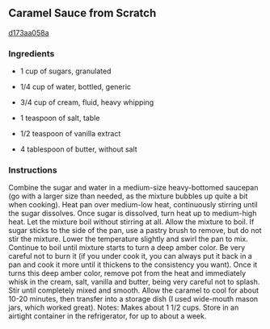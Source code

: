 ## Caramel Sauce from Scratch

[d173aa058a](http://tastykitchen.com/recipes/desserts/caramel-sauce-from-scratch/)

### Ingredients

 - 1 cup of sugars, granulated

 - 1/4 cup of water, bottled, generic

 - 3/4 cup of cream, fluid, heavy whipping

 - 1 teaspoon of salt, table

 - 1/2 teaspoon of vanilla extract

 - 4 tablespoon of butter, without salt

### Instructions

Combine the sugar and water in a medium-size heavy-bottomed saucepan (go with a larger size than needed, as the mixture bubbles up quite a bit when cooking). Heat pan over medium-low heat, continuously stirring until the sugar dissolves. Once sugar is dissolved, turn heat up to medium-high heat. Let the mixture boil without stirring at all. Allow the mixture to boil. If sugar sticks to the side of the pan, use a pastry brush to remove, but do not stir the mixture. Lower the temperature slightly and swirl the pan to mix. Continue to boil until mixture starts to turn a deep amber color. Be very careful not to burn it (if you under cook it, you can always put it back in a pan and cook it more until it thickens to the consistency you want). Once it turns this deep amber color, remove pot from the heat and immediately whisk in the cream, salt, vanilla and butter, being very careful not to splash. Stir until completely mixed and smooth. Allow the caramel to cool for about 10-20 minutes, then transfer into a storage dish (I used wide-mouth mason jars, which worked great). Notes: Makes about 1 1/2 cups. Store in an airtight container in the refrigerator, for up to about a week.